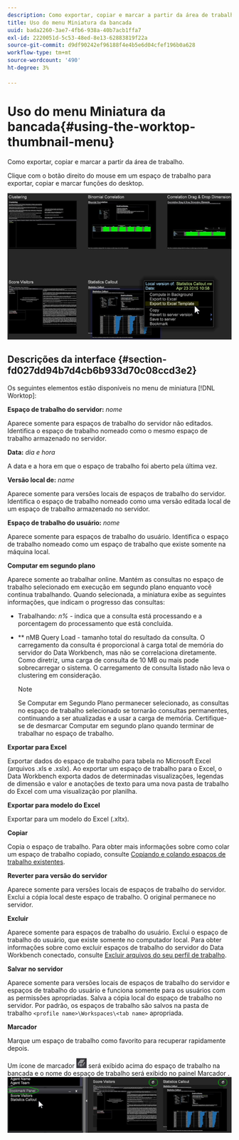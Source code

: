 ```yaml
---
description: Como exportar, copiar e marcar a partir da área de trabalho.
title: Uso do menu Miniatura da bancada
uuid: bada2260-3ae7-4fb6-938a-40b7acb1ffa7
exl-id: 2220051d-5c53-48ed-8e13-62883819f22a
source-git-commit: d9df90242ef96188f4e4b5e6d04cfef196b0a628
workflow-type: tm+mt
source-wordcount: '490'
ht-degree: 3%

---
```


# Uso do menu Miniatura da bancada{#using-the-worktop-thumbnail-menu}

Como exportar, copiar e marcar a partir da área de trabalho.

Clique com o botão direito do mouse em um espaço de trabalho para exportar, copiar e marcar funções do desktop.

![](assets/thumbnail_menu.png)

## Descrições da interface {#section-fd027dd94b7d4cb6b933d70c08ccd3e2}

Os seguintes elementos estão disponíveis no menu de miniatura [!DNL Worktop]:

**Espaço de trabalho do servidor:** *nome*

Aparece somente para espaços de trabalho do servidor não editados. Identifica o espaço de trabalho nomeado como o mesmo espaço de trabalho armazenado no servidor.

**Data:** *dia e hora*

A data e a hora em que o espaço de trabalho foi aberto pela última vez.

**Versão local de:** *name*

Aparece somente para versões locais de espaços de trabalho do servidor. Identifica o espaço de trabalho nomeado como uma versão editada local de um espaço de trabalho armazenado no servidor.

**Espaço de trabalho do usuário:** *nome*

Aparece somente para espaços de trabalho do usuário. Identifica o espaço de trabalho nomeado como um espaço de trabalho que existe somente na máquina local.

**Computar em segundo plano**

Aparece somente ao trabalhar online. Mantém as consultas no espaço de trabalho selecionado em execução em segundo plano enquanto você continua trabalhando. Quando selecionada, a miniatura exibe as seguintes informações, que indicam o progresso das consultas:

* Trabalhando: *n%* - indica que a consulta está processando e a porcentagem do processamento que está concluída.
* ** nMB Query Load - tamanho total do resultado da consulta. O carregamento da consulta é proporcional à carga total de memória do servidor do Data Workbench, mas não se correlaciona diretamente. Como diretriz, uma carga de consulta de 10 MB ou mais pode sobrecarregar o sistema. O carregamento de consulta listado não leva o clustering em consideração.

   >[!NOTE]
   >
   >Se Computar em Segundo Plano permanecer selecionado, as consultas no espaço de trabalho selecionado se tornarão consultas permanentes, continuando a ser atualizadas e a usar a carga de memória. Certifique-se de desmarcar Computar em segundo plano quando terminar de trabalhar no espaço de trabalho.

**Exportar para Excel**

Exportar dados do espaço de trabalho para tabela no Microsoft Excel (arquivos .xls e .xslx). Ao exportar um espaço de trabalho para o Excel, o Data Workbench exporta dados de determinadas visualizações, legendas de dimensão e valor e anotações de texto para uma nova pasta de trabalho do Excel com uma visualização por planilha.

**Exportar para modelo do Excel**

Exportar para um modelo do Excel (.xltx).

**Copiar**

Copia o espaço de trabalho. Para obter mais informações sobre como colar um espaço de trabalho copiado, consulte [Copiando e colando espaços de trabalho existentes](../../home/c-get-started/c-work-worksp/c-create-worksp.md#section-f91ae89b845640c9a4a52820a6110e65).

**Reverter para versão do servidor**

Aparece somente para versões locais de espaços de trabalho do servidor. Exclui a cópia local deste espaço de trabalho. O original permanece no servidor.

**Excluir**

Aparece somente para espaços de trabalho do usuário. Exclui o espaço de trabalho do usuário, que existe somente no computador local. Para obter informações sobre como excluir espaços de trabalho do servidor do Data Workbench conectado, consulte [Excluir arquivos do seu perfil de trabalho](../../home/c-get-started/c-admin-intrf/c-prof-mgr/t-del-files-wkg-prof.md#task-1e29c25e6c824cc9b51cb651e835856b).

**Salvar no servidor**

Aparece somente para versões locais de espaços de trabalho do servidor e espaços de trabalho do usuário e funciona somente para os usuários com as permissões apropriadas. Salva a cópia local do espaço de trabalho no servidor. Por padrão, os espaços de trabalho são salvos na pasta de trabalho `<profile name>\Workspaces\<tab name>` apropriada.

**Marcador**

Marque um espaço de trabalho como favorito para recuperar rapidamente depois.

Um ícone de marcador ![](assets/bookmark_icon.png) será exibido acima do espaço de trabalho na bancada e o nome do espaço de trabalho será exibido no painel Marcador . ![](assets/bookmark_worktop.png)
